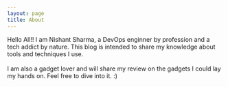 ```yaml
---
layout: page
title: About
---
```


<p class="message">
Hello All!! I am Nishant Sharma, a DevOps enginner by profession and a tech addict by nature. This blog is intended to share my knowledge about tools and techniques I use. <br><br> 
I am also a gadget lover and will share my review on the gadgets I could lay my hands on. Feel free to dive into it. :)
</p>
